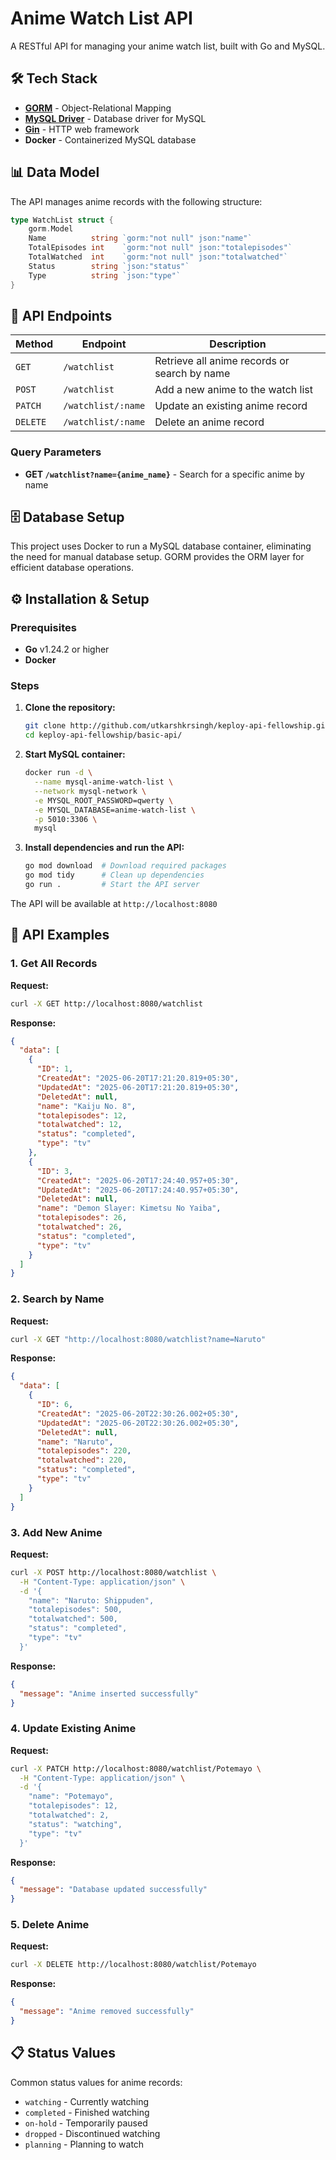 # Anime Watch List API

A RESTful API for managing your anime watch list, built with Go and MySQL.

## 🛠️ Tech Stack

- **[GORM](https://gorm.io/gorm)** - Object-Relational Mapping
- **[MySQL Driver](https://gorm.io/driver/mysql)** - Database driver for MySQL
- **[Gin](https://github.com/gin-gonic/gin)** - HTTP web framework
- **Docker** - Containerized MySQL database

## 📊 Data Model

The API manages anime records with the following structure:

```go
type WatchList struct {
    gorm.Model
    Name          string `gorm:"not null" json:"name"`
    TotalEpisodes int    `gorm:"not null" json:"totalepisodes"`
    TotalWatched  int    `gorm:"not null" json:"totalwatched"`
    Status        string `json:"status"`
    Type          string `json:"type"`
}
```

## 🚀 API Endpoints

| Method | Endpoint | Description |
|--------|----------|-------------|
| `GET` | `/watchlist` | Retrieve all anime records or search by name |
| `POST` | `/watchlist` | Add a new anime to the watch list |
| `PATCH` | `/watchlist/:name` | Update an existing anime record |
| `DELETE` | `/watchlist/:name` | Delete an anime record |

### Query Parameters

- **GET `/watchlist?name={anime_name}`** - Search for a specific anime by name

## 🗄️ Database Setup

This project uses Docker to run a MySQL database container, eliminating the need for manual database setup. GORM provides the ORM layer for efficient database operations.

## ⚙️ Installation & Setup

### Prerequisites

- **Go** v1.24.2 or higher
- **Docker**

### Steps

1. **Clone the repository:**
   ```bash
   git clone http://github.com/utkarshkrsingh/keploy-api-fellowship.git
   cd keploy-api-fellowship/basic-api/
   ```

2. **Start MySQL container:**
   ```bash
   docker run -d \
     --name mysql-anime-watch-list \
     --network mysql-network \
     -e MYSQL_ROOT_PASSWORD=qwerty \
     -e MYSQL_DATABASE=anime-watch-list \
     -p 5010:3306 \
     mysql
   ```

3. **Install dependencies and run the API:**
   ```bash
   go mod download  # Download required packages
   go mod tidy      # Clean up dependencies
   go run .         # Start the API server
   ```

The API will be available at `http://localhost:8080`

## 📝 API Examples

### 1. Get All Records

**Request:**
```bash
curl -X GET http://localhost:8080/watchlist
```

**Response:**
```json
{
  "data": [
    {
      "ID": 1,
      "CreatedAt": "2025-06-20T17:21:20.819+05:30",
      "UpdatedAt": "2025-06-20T17:21:20.819+05:30",
      "DeletedAt": null,
      "name": "Kaiju No. 8",
      "totalepisodes": 12,
      "totalwatched": 12,
      "status": "completed",
      "type": "tv"
    },
    {
      "ID": 3,
      "CreatedAt": "2025-06-20T17:24:40.957+05:30",
      "UpdatedAt": "2025-06-20T17:24:40.957+05:30",
      "DeletedAt": null,
      "name": "Demon Slayer: Kimetsu No Yaiba",
      "totalepisodes": 26,
      "totalwatched": 26,
      "status": "completed",
      "type": "tv"
    }
  ]
}
```

### 2. Search by Name

**Request:**
```bash
curl -X GET "http://localhost:8080/watchlist?name=Naruto"
```

**Response:**
```json
{
  "data": [
    {
      "ID": 6,
      "CreatedAt": "2025-06-20T22:30:26.002+05:30",
      "UpdatedAt": "2025-06-20T22:30:26.002+05:30",
      "DeletedAt": null,
      "name": "Naruto",
      "totalepisodes": 220,
      "totalwatched": 220,
      "status": "completed",
      "type": "tv"
    }
  ]
}
```

### 3. Add New Anime

**Request:**
```bash
curl -X POST http://localhost:8080/watchlist \
  -H "Content-Type: application/json" \
  -d '{
    "name": "Naruto: Shippuden",
    "totalepisodes": 500,
    "totalwatched": 500,
    "status": "completed",
    "type": "tv"
  }'
```

**Response:**
```json
{
  "message": "Anime inserted successfully"
}
```

### 4. Update Existing Anime

**Request:**
```bash
curl -X PATCH http://localhost:8080/watchlist/Potemayo \
  -H "Content-Type: application/json" \
  -d '{
    "name": "Potemayo",
    "totalepisodes": 12,
    "totalwatched": 2,
    "status": "watching",
    "type": "tv"
  }'
```

**Response:**
```json
{
  "message": "Database updated successfully"
}
```

### 5. Delete Anime

**Request:**
```bash
curl -X DELETE http://localhost:8080/watchlist/Potemayo
```

**Response:**
```json
{
  "message": "Anime removed successfully"
}
```

## 📋 Status Values

Common status values for anime records:
- `watching` - Currently watching
- `completed` - Finished watching
- `on-hold` - Temporarily paused
- `dropped` - Discontinued watching
- `planning` - Planning to watch
